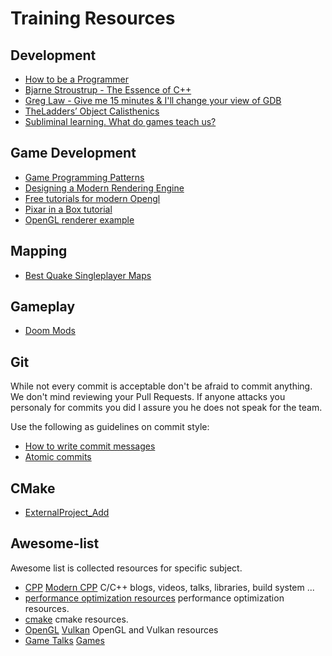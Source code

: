 # Training Resources

## Development
- [How to be a Programmer](https://github.com/braydie/HowToBeAProgrammer)
- [Bjarne Stroustrup - The Essence of C++](https://www.youtube.com/watch?v=86xWVb4XIyE)
- [Greg Law - Give me 15 minutes & I'll change your view of GDB](https://www.youtube.com/watch?v=PorfLSr3DDI)
- [TheLadders’ Object Calisthenics](https://github.com/TheLadders/object-calisthenics)
- [Subliminal learning. What do games teach us?](https://repositorio.grial.eu/bitstream/grial/944/1/hcii17Subliminal.pdf)
## Game Development
- [Game Programming Patterns](http://gameprogrammingpatterns.com/contents.html)
- [Designing a Modern Rendering Engine](https://www.cg.tuwien.ac.at/research/publications/2007/bauchinger-2007-mre/bauchinger-2007-mre-Thesis.pdf)
- [Free tutorials for modern Opengl](http://www.opengl-tutorial.org/beginners-tutorials/tutorial-3-matrices/)
- [Pixar in a Box tutorial](https://www.khanacademy.org/partner-content/pixar/start/introduction/a/users-guide)
- [OpenGL renderer example](https://github.com/ssloy/tinyrenderer/wiki)

## Mapping
- [Best Quake Singleplayer Maps](https://www.youtube.com/watch?v=vn6eQqWZ2Ls&index=1&list=PLjQ9OsIZYzBsp8ssb74Lp0wn4qsOuUiBC)

## Gameplay
- [Doom Mods](https://www.youtube.com/watch?v=r0Sswjs6v4A&list=PLrQnnXQh0V2e53QZ4yRpsjA8ebLYm89Ps&index=1)

## Git
While not every commit is acceptable don't be afraid to commit anything. We don't mind reviewing your Pull Requests. If anyone attacks you personaly for commits you did I assure you he does not speak for the team.

Use the following as guidelines on commit style:
- [How to write commit messages](http://chris.beams.io/posts/git-commit/)
- [Atomic commits](http://seesparkbox.com/foundry/atomic_commits_with_git)

## CMake
- [ExternalProject_Add](https://gist.github.com/greenjava/463c7e65ee472c285047)

## Awesome-list
Awesome list is collected resources for specific subject.
- [CPP](https://github.com/fffaraz/awesome-cpp) [Modern CPP](https://github.com/rigtorp/awesome-modern-cpp) C/C++ blogs, videos, talks, libraries, build system ...
- [performance optimization resources](https://github.com/fenbf/AwesomePerfCpp) performance optimization resources.
- [cmake](https://github.com/onqtam/awesome-cmake) cmake resources.
- [OpenGL](https://github.com/eug/awesome-opengl) [Vulkan](https://github.com/vinjn/awesome-vulkan) OpenGL and Vulkan resources 
- [Game Talks](https://github.com/hzoo/awesome-gametalks) [Games](https://github.com/leereilly/games)
